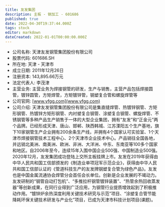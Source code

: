 ```yaml
---
title: 友发集团
description: 主板 - 钢加工 - 601686
published: true
date: 2022-04-30T19:37:44.000Z
tags: stock
editor: markdown
dateCreated: 2022-01-01T00:00:00.000Z
---
```


- 公司名称: 天津友发钢管集团股份有限公司
- 股票代码: 601686.SH
- 所在地: 天津 - 天津市
- 成立日期: 2011年12月26日
- 注册资本: 143,895.66万元
- 法定代表人: 李茂津
- 主营业务: 主营业务为焊接钢管的研发，生产与销售，主营产品包括焊接圆管，镀锌圆管，方矩焊管，方矩镀锌管，钢塑复合管和螺旋焊管等
- 公司官网: [www.yfgg.com](www.yfgg.com)
- 公司介绍: 天津友发钢管集团股份有限公司是集直缝焊管、热镀锌钢管、方矩形钢管、热镀锌方矩形钢管、内衬塑复合钢管、涂塑复合钢管、螺旋焊管、不锈钢管等多种产品生产销售于一体的大型企业集团，拥有“友发”和“正金元”两个品牌。已经形成天津、唐山、邯郸、陕西韩城、江苏溧阳五个生产基地，旗下10家钢管生产企业拥有200余条生产线，并拥有4个国家认可实验室、1个天津市焊接钢管技术工程中心、2个天津市企业技术中心。产品销往全国各地，并远销北美洲、南美洲、欧洲、非洲、大洋洲、中东、东南亚等100多个国家和地区。自2006年至今，连续15年入围中国企业500强、中国制造业500强。2020年12月，友发集团成功登陆上交所主板挂牌上市。友发在2019年获得由中华人民共和国工信部颁发的《制造业单项冠军示范企业》，获得由中华人民共和国工信部认证的《管道科技生产的友发牌钢塑复合管为绿色产品》。友发也是中国金属流通协会焊管分会首任会长单位。创新是企业发展的不竭动力。友发研制的“钢管自动打包机”、“多推拉杆钢管镀锌装置”、“热管余热回收蒸发器”等创新成果，在同行业得到广泛应用，为钢管行业提质增效起到了积极推动作用。“镀锌炉余热深度利用关键技术研究与示范”项目、“涂塑复合管节能降耗环保关键技术研发与产业化”项目，已成为天津市科技计划项目(课题)。


